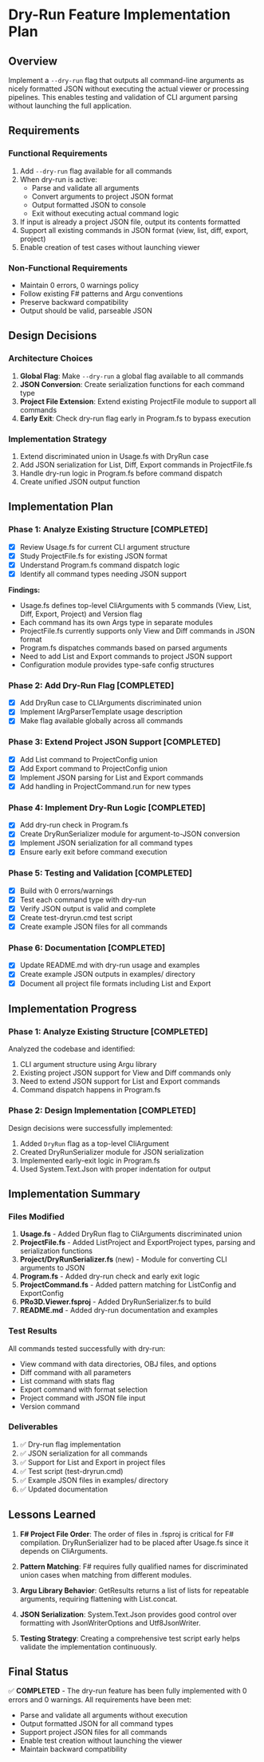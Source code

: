 # Dry-Run Feature Implementation Plan

## Overview
Implement a `--dry-run` flag that outputs all command-line arguments as nicely formatted JSON without executing the actual viewer or processing pipelines. This enables testing and validation of CLI argument parsing without launching the full application.

## Requirements

### Functional Requirements
1. Add `--dry-run` flag available for all commands
2. When dry-run is active:
   - Parse and validate all arguments
   - Convert arguments to project JSON format
   - Output formatted JSON to console
   - Exit without executing actual command logic
3. If input is already a project JSON file, output its contents formatted
4. Support all existing commands in JSON format (view, list, diff, export, project)
5. Enable creation of test cases without launching viewer

### Non-Functional Requirements
- Maintain 0 errors, 0 warnings policy
- Follow existing F# patterns and Argu conventions
- Preserve backward compatibility
- Output should be valid, parseable JSON

## Design Decisions

### Architecture Choices
1. **Global Flag**: Make `--dry-run` a global flag available to all commands
2. **JSON Conversion**: Create serialization functions for each command type
3. **Project File Extension**: Extend existing ProjectFile module to support all commands
4. **Early Exit**: Check dry-run flag early in Program.fs to bypass execution

### Implementation Strategy
1. Extend discriminated union in Usage.fs with DryRun case
2. Add JSON serialization for List, Diff, Export commands in ProjectFile.fs
3. Handle dry-run logic in Program.fs before command dispatch
4. Create unified JSON output function

## Implementation Plan

### Phase 1: Analyze Existing Structure [COMPLETED]
- [x] Review Usage.fs for current CLI argument structure
- [x] Study ProjectFile.fs for existing JSON format
- [x] Understand Program.fs command dispatch logic
- [x] Identify all command types needing JSON support

**Findings:**
- Usage.fs defines top-level CliArguments with 5 commands (View, List, Diff, Export, Project) and Version flag
- Each command has its own Args type in separate modules
- ProjectFile.fs currently supports only View and Diff commands in JSON format
- Program.fs dispatches commands based on parsed arguments
- Need to add List and Export commands to project JSON support
- Configuration module provides type-safe config structures

### Phase 2: Add Dry-Run Flag [COMPLETED]
- [x] Add DryRun case to CLIArguments discriminated union
- [x] Implement IArgParserTemplate usage description
- [x] Make flag available globally across all commands

### Phase 3: Extend Project JSON Support [COMPLETED]
- [x] Add List command to ProjectConfig union
- [x] Add Export command to ProjectConfig union  
- [x] Implement JSON parsing for List and Export commands
- [x] Add handling in ProjectCommand.run for new types

### Phase 4: Implement Dry-Run Logic [COMPLETED]
- [x] Add dry-run check in Program.fs
- [x] Create DryRunSerializer module for argument-to-JSON conversion
- [x] Implement JSON serialization for all command types
- [x] Ensure early exit before command execution

### Phase 5: Testing and Validation [COMPLETED]
- [x] Build with 0 errors/warnings
- [x] Test each command type with dry-run
- [x] Verify JSON output is valid and complete
- [x] Create test-dryrun.cmd test script
- [x] Create example JSON files for all commands

### Phase 6: Documentation [COMPLETED]
- [x] Update README.md with dry-run usage and examples
- [x] Create example JSON outputs in examples/ directory
- [x] Document all project file formats including List and Export

## Implementation Progress

### Phase 1: Analyze Existing Structure [COMPLETED]

Analyzed the codebase and identified:
1. CLI argument structure using Argu library
2. Existing project JSON support for View and Diff commands only
3. Need to extend JSON support for List and Export commands
4. Command dispatch happens in Program.fs

### Phase 2: Design Implementation [COMPLETED]

Design decisions were successfully implemented:
1. Added `DryRun` flag as a top-level CliArgument
2. Created DryRunSerializer module for JSON serialization
3. Implemented early-exit logic in Program.fs
4. Used System.Text.Json with proper indentation for output

## Implementation Summary

### Files Modified
1. **Usage.fs** - Added DryRun flag to CliArguments discriminated union
2. **ProjectFile.fs** - Added ListProject and ExportProject types, parsing and serialization functions
3. **Project/DryRunSerializer.fs** (new) - Module for converting CLI arguments to JSON
4. **Program.fs** - Added dry-run check and early exit logic
5. **ProjectCommand.fs** - Added pattern matching for ListConfig and ExportConfig
6. **PRo3D.Viewer.fsproj** - Added DryRunSerializer.fs to build
7. **README.md** - Added dry-run documentation and examples

### Test Results
All commands tested successfully with dry-run:
- View command with data directories, OBJ files, and options
- Diff command with all parameters
- List command with stats flag
- Export command with format selection
- Project command with JSON file input
- Version command

### Deliverables
1. ✅ Dry-run flag implementation
2. ✅ JSON serialization for all commands
3. ✅ Support for List and Export in project files
4. ✅ Test script (test-dryrun.cmd)
5. ✅ Example JSON files in examples/ directory
6. ✅ Updated documentation

## Lessons Learned

1. **F# Project File Order**: The order of files in .fsproj is critical for F# compilation. DryRunSerializer had to be placed after Usage.fs since it depends on CliArguments.

2. **Pattern Matching**: F# requires fully qualified names for discriminated union cases when matching from different modules.

3. **Argu Library Behavior**: GetResults returns a list of lists for repeatable arguments, requiring flattening with List.concat.

4. **JSON Serialization**: System.Text.Json provides good control over formatting with JsonWriterOptions and Utf8JsonWriter.

5. **Testing Strategy**: Creating a comprehensive test script early helps validate the implementation continuously.

## Final Status

✅ **COMPLETED** - The dry-run feature has been fully implemented with 0 errors and 0 warnings. All requirements have been met:
- Parse and validate all arguments without execution
- Output formatted JSON for all command types  
- Support project JSON files for all commands
- Enable test creation without launching the viewer
- Maintain backward compatibility